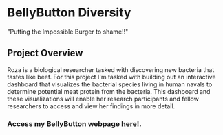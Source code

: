# BellyButton Diversity
"Putting the Impossible Burger to shame!!"

## Project Overview
Roza is a biological researcher tasked with discovering new bacteria that tastes like beef. For this project I'm tasked with building out an interactive dashboard that visualizes the bacterial species living in human navals to determine potential meat protein from the bacteria. This dashboard and these visualizations will enable her research participants and fellow researchers to access and view her findings in more detail. 



### Access my BellyButton webpage [here!](https://github.com/bgerrard5392/BellyButton_round3/blob/main/README.md).

